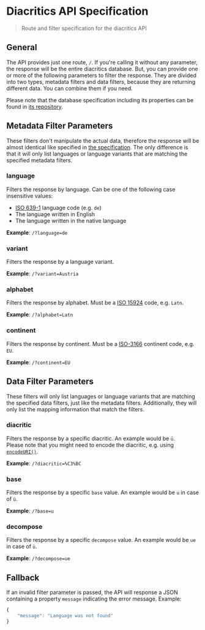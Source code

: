 # Diacritics API Specification

> Route and filter specification for the diacritics API

## General

The API provides just one route, `/`. If you're calling it without any parameter, the response will be the entire diacritics database. But, you can provide one or more of the following parameters to filter the response. They are divided into two types, metadata filters and data filters, because they are returning different data. You can combine them if you need.

Please note that the database specification including its properties can be found in [its repository](https://github.com/diacritics/database/tree/master/spec).

## Metadata Filter Parameters

These filters don't manipulate the actual data, therefore the response will be almost identical like specified in [the specification](https://github.com/diacritics/database/tree/master/spec#31-diacriticsjson). The only difference is that it will only list languages or language variants that are matching the specified metadata filters.

### language

Filters the response by language. Can be one of the following case insensitive values:

- [ISO 639-1](https://en.wikipedia.org/wiki/List_of_ISO_639-1_codes) language code (e.g. `de`)
- The language written in English
- The language written in the native language

**Example**: `/?language=de`

### variant

Filters the response by a language variant.

**Example**: `/?variant=Austria`

###  alphabet

Filters the response by alphabet. Must be a [ISO 15924](https://en.wikipedia.org/wiki/ISO_15924) code, e.g. `Latn`.

**Example**: `/?alphabet=Latn`

### continent

Filters the response by continent. Must be a [ISO-3166](https://en.wikipedia.org/wiki/List_of_sovereign_states_and_dependent_territories_by_continent_%28data_file%29) continent code, e.g. `EU`.

**Example**: `/?continent=EU`

## Data Filter Parameters

These filters will only list languages or language variants that are matching the specified data filters, just like the metadata filters. Additionally, they will only list the mapping information that match the filters.

### diacritic

Filters the response by a specific diacritic. An example would be `ü`.  
Please note that you might need to encode the diacritic, e.g. using [`encodeURI()`](http://www.w3schools.com/jsref/jsref_encodeuri.asp).

**Example**: `/?diacritic=%C3%BC`

### base

Filters the response by a specific `base` value. An example would be `u` in case of `ü`.

**Example**: `/?base=u`

### decompose

Filters the response by a specific `decompose` value. An example would be `ue` in case of `ü`.

**Example**: `/?decompose=ue`

## Fallback

If an invalid filter parameter is passed, the API will response a JSON containing a property `message` indicating the error message. Example:

```javascript
{
    "message": "Language was not found"
}
```

